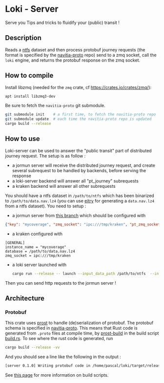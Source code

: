 # Loki - Server

Serve you Tips and tricks to fluidify your (public) transit !

## Description

Reads a [ntfs][1] dataset and then process protobuf journey requests (the format is specified by the [navitia-proto][2] repo) send to a zmq socket, call the `loki` engine, and returns the protobuf response on the zmq socket.

## How to compile 

Install libzmq (needed for the `zmq` crate, cf https://crates.io/crates/zmq/):
```bash
apt install libzmq3-dev
```

Be sure to fetch the `navitia-proto` git submodule.
```bash
git submodule init    # a first time, to fetch the navitia-proto repo
git submodule update  # each time the navitia-proto repo is updated
cargo build --release
```

## How to use

Loki-server can be used to answer the "public transit" part of distributed journey request. 
The setup is as follow :
- a jormun server will receive the distributed journey request, and create several subrequest to be handled by backends, before
  serving the response 
- a loki-server backend will answer all "pt_journey" subrequests
- a kraken backend will answer all other subrequests

You should have a ntfs dataset in `/path/to/ntfs` which has been binarized to `/path/to/data.nav.lz4` (you can use [eitry][8] for generating a `data.nav.lz4` from a ntfs dataset).
You need to setup :
- a jormun server from [this branch][7] which should be configured with 
```json
{"key": "mycoverage", "zmq_socket": "ipc:///tmp/kraken", "pt_zmq_socket" : "ipc:///tmp/loki"}
```
- a kraken configured with 
```
[GENERAL]
instance_name = "mycoverage"
database = /path/to/data.nav.lz4
zmq_socket = ipc:///tmp/kraken
```

- a loki server launched with
  ```bash
  cargo run --release -- launch --input_data_path /path/to/ntfs  --input_data_type ntfs --basic_requests_socket ipc:///tmp/loki
  ```

Then you can send http requests to the jormun server !

## Architecture

### Protobuf 

This crate uses [prost][4] to handle (de)serialization of protobuf. The protobuf schema is specified in [navitia-proto][2].
This means that Rust code is generated from `.proto` files at compile time, by [prost-build][3] in the build script [build.rs][5]. 
To see where the rust code is generated, run 
```bash
cargo build --release -vv
```
And you should see a line like the following in the output :
```bash
[server 0.1.0] Writing protobuf code in /home/pascal/loki/target/release/build/server-52f917f3d3486970/out/pbnavitia.rs
```

See [this page][6] for more information on build scripts.






[1]: https://github.com/CanalTP/ntfs-specification
[2]: https://github.com/CanalTP/navitia-proto
[3]: https://crates.io/crates/prost-build
[4]: https://crates.io/crates/prost
[5]: ./build.rs
[6]: https://doc.rust-lang.org/cargo/reference/build-scripts.html
[7]: https://github.com/CanalTP/navitia/pull/3251
[8]: https://github.com/CanalTP/navitia/blob/dev/source/eitri/Readme.md